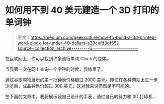# 如何用不到 40 美元建造一个 3D 打印的单词钟

> 原文：<https://medium.com/geekculture/how-to-build-a-3d-printed-word-clock-for-under-40-dollars-a39cefd3df55?source=collection_archive---------6----------------------->

在互联网上，你可以找到许多流行单词 Clock 的变体。

当我第一次在网上查询一个字钟的时候，我惊呆了。

通过谷歌购物展示的第一批钟表价格超过 2000 美元。即使在各种网站上进一步浏览后，成品钟售价超过 300 美元，这对我来说仍然是不可能的。

在下面的文章中，我将展示我自己设计的手表，通过自己的努力和 3D 打印机…
